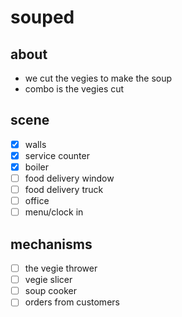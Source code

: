 # souped
## about
* we cut the vegies to make the soup
* combo is the vegies cut

## scene
- [x] walls
- [x] service counter
- [x] boiler
- [ ] food delivery window
- [ ] food delivery truck
- [ ] office
- [ ] menu/clock in
## mechanisms
- [ ] the vegie thrower
- [ ] vegie slicer
- [ ] soup cooker
- [ ] orders from customers
